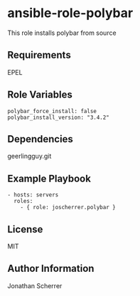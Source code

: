 ansible-role-polybar
=========

This role installs polybar from source

Requirements
------------

EPEL

Role Variables
--------------

```
polybar_force_install: false
polybar_install_version: "3.4.2"
```

Dependencies
------------

geerlingguy.git

Example Playbook
----------------

```
- hosts: servers
  roles:
    - { role: joscherrer.polybar }
```

License
-------

MIT

Author Information
------------------

Jonathan Scherrer